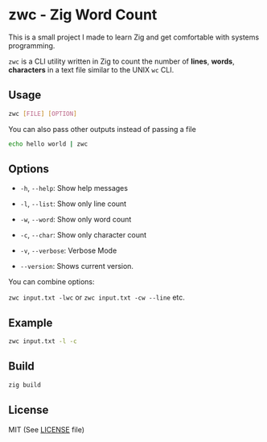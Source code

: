 # zwc - Zig Word Count

This is a small project I made to learn Zig and get comfortable with systems programming.

`zwc` is a CLI utility written in Zig to count the number of **lines**, **words**, **characters** in a text file similar to the UNIX `wc` CLI.

## Usage

```sh
zwc [FILE] [OPTION]
```

You can also pass other outputs instead of passing a file

```sh
echo hello world | zwc
```

## Options

- `-h`, `--help`:    Show help messages
- `-l`, `--list`:    Show only line count
- `-w`, `--word`:    Show only word count
- `-c`, `--char`:    Show only character count
- `-v`, `--verbose`: Verbose Mode 

- `--version`: Shows current version. 

You can combine options:

`zwc input.txt -lwc` or `zwc input.txt -cw --line` etc.

## Example

```sh
zwc input.txt -l -c
```

## Build

```sh
zig build
```

## License

MIT (See [LICENSE](LICENSE) file)